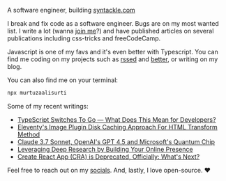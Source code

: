 A software engineer, building [syntackle.com](https://syntackle.com)

I break and fix code as a software engineer. Bugs are on my most wanted list. I write a lot (wanna [join me](https://syntackle.com/write/)?) and have published articles on several publications including css-tricks and freeCodeCamp.

Javascript is one of my favs and it's even better with Typescript. You can find me coding on my projects such as [rssed](https://rssed.netlify.app) and [better](https://github.com/murtuzaalisurti/better), or writing on my blog.

You can also find me on your terminal:

```bash
npx murtuzaalisurti
```

Some of my recent writings:

<!-- BLOG-POST-LIST:START -->
- [TypeScript Switches To Go — What Does This Mean for Developers?](https://syntackle.com/blog/typescript-go-port/)
- [Eleventy&#39;s Image Plugin Disk Caching Approach For HTML Transform Method](https://syntackle.com/blog/eleventy-image-html-transform-plugin-disk-cache/)
- [Claude 3.7 Sonnet, OpenAI&#39;s GPT 4.5 and Microsoft&#39;s Quantum Chip](https://syntackle.com/blog/claude-3-7-sonnet-openai-gpt-4-5-majorana-1/)
- [Leveraging Deep Research by Building Your Online Presence](https://syntackle.com/blog/leveraging-deep-research-by-building-an-online-presence/)
- [Create React App &lpar;CRA&rpar; is Deprecated, Officially: What&#39;s Next?](https://syntackle.com/blog/create-react-app-deprecated/)
<!-- BLOG-POST-LIST:END -->

Feel free to reach out on my [socials](https://murtuzaalisurti.github.io/#socials). And, lastly, I love open-source. ❤️

